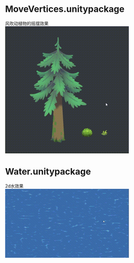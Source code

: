 # MoveVertices.unitypackage
风吹动植物的摇摆效果       
![](Assets/MoveVertices.gif)           
# Water.unitypackage
2d水效果        
![](Assets/Water.gif)    